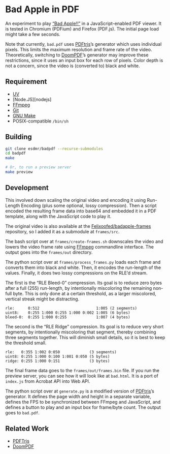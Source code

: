 # Bad Apple in PDF

An experiment to play [“Bad Apple!!”][bad-apple] in a JavaScript-enabled PDF
viewer. It is tested in Chromium (PDFium) and Firefox (PDF.js). The initial page
load might take a few seconds.

Note that currently, `bad.pdf` uses [PDFtris][pdftris]’s generator which uses
individual pixels. This limits the maximum resolution and frame rate of the
video. Theoretically, switching to [DoomPDF][doompdf]’s generator may improve
these restrictions, since it uses an input box for each row of pixels. Color
depth is not a concern, since the video is (converted to) black and white.

## Requirement

- [UV][uv]
- [Node.JS][nodejs]
- [FFmpeg][ffmpeg]
- [Git][git]
- [GNU Make][make]
- POSIX-compatible `/bin/sh`

## Building

```sh
git clone esdmr/badpdf --recurse-submodules
cd badpdf
make

# Or, to run a preview server
make preview
```

## Development

This involved down scaling the original video and encoding it using
Run-Length Encoding (plus some optional, lossy compression). Then a script
encoded the resulting frame data into base64 and embedded it in a PDF template,
along with the JavaScript code to play it.

The original video is also available at the
[Felixoofed/badapple-frames][badapple-frames] repository, so I added it as a
submodule at `frames/src`.

The bash script over at `frames/create-frames.sh` downscales the video and
lowers the video frame rate using [FFmpeg][ffmpeg] commandline interface. The output goes
into the `frames/out` directory.

The python script over at `frames/process_frames.py` loads each frame and converts
them into black and white. Then, it encodes the run-length of the values.
Finally, it does two lossy compressions on the RLE’d stream.

The first is the “RLE Bleed-0” compression. Its goal is to reduce zero bytes
after a full (255) run-length, by intentionally miscoloring the remaining
non-full byte. This is only done at a certain threshold, as a larger miscolored,
vertical streak might be distracting.

```
rle:      0:512                         1:005 (2 segments)
uint8:    0:255 1:000 0:255 1:000 0:002 1:005 (6 bytes)
bleed-0:  0:255 1:000 0:255             1:007 (4 bytes)
```

The second is the “RLE Ridge” compression. Its goal is to reduce very short
segments, by intentionally miscoloring that segment, thereby combining three
segments together. This will diminish small details, so it is best to keep the
threshold small.

```
rle:   0:355 1:002 0:050             (3 segments)
uint8: 0:255 1:000 0:100 1:001 0:050 (5 bytes)
ridge: 0:255 1:000 0:151             (3 bytes)
```

The final frame data goes to the `frames/out/frames.bin` file. If you run the
preview server, you can see how it will look like at `bad.html`. It is a port of
`index.js` from Acrobat API into Web API.

The python script over at `generate.py` is a modified version of
[PDFtris][pdftris]’s generator. It defines the page width and height in a
separate variable, defines the FPS to be synchronized between FFmpeg and
JavaScript, and defines a button to play and an input box for frame/byte count.
The output goes to `bad.pdf`.

## Related Work

- [PDFTris][pdftris]
- [DoomPDF][doompdf]

[bad-apple]: https://www.youtube.com/watch?v=i41KoE0iMYU
[badapple-frames]: https://github.com/Felixoofed/badapple-frames
[pdftris]: https://github.com/ThomasRinsma/pdftris
[doompdf]: https://github.com/ading2210/doompdf
[uv]: https://docs.astral.sh/uv/
[ffmpeg]: https://www.ffmpeg.org/
[make]: https://www.gnu.org/software/make/
[git]: https://git-scm.com/
